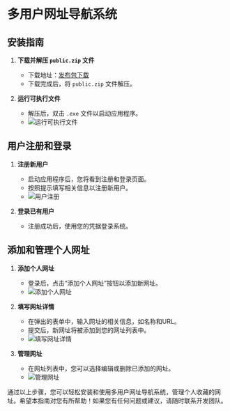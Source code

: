 # 多用户网址导航系统

## 安装指南

1. **下载并解压 `public.zip` 文件**
   - 下载地址：[发布包下载](https://github.com/houyushan/AIGCWEB_windows/blob/master/publish.zip)
   - 下载完成后，将 `public.zip` 文件解压。

2. **运行可执行文件**
   - 解压后，双击 `.exe` 文件以启动应用程序。
   - ![运行可执行文件](https://github.com/user-attachments/assets/6f5e44f2-85a7-4797-a0cf-f53b3e6f9708)

## 用户注册和登录

1. **注册新用户**
   - 启动应用程序后，您将看到注册和登录页面。
   - 按照提示填写相关信息以注册新用户。
   - ![用户注册](https://github.com/user-attachments/assets/26c18f52-1a5b-4a3d-b390-ca76fffa6e12)

2. **登录已有用户**
   - 注册成功后，使用您的凭据登录系统。

## 添加和管理个人网址

1. **添加个人网址**
   - 登录后，点击“添加个人网址”按钮以添加新网址。
   - ![添加个人网址](https://github.com/user-attachments/assets/37b546fa-0fa0-4ce5-862e-75c22dd02142)

2. **填写网址详情**
   - 在弹出的表单中，输入网址的相关信息，如名称和URL。
   - 提交后，新网址将被添加到您的网址列表中。
   - ![填写网址详情](https://github.com/user-attachments/assets/f2b553f7-ad26-4b96-b88c-17eb1c36b24e)

3. **管理网址**
   - 在网址列表中，您可以选择编辑或删除已添加的网址。
   - ![管理网址](https://github.com/user-attachments/assets/f389b245-1eb4-48fa-bec8-03a997f2a9bd)

通过以上步骤，您可以轻松安装和使用多用户网址导航系统，管理个人收藏的网址。希望本指南对您有所帮助！如果您有任何问题或建议，请随时联系开发团队。

